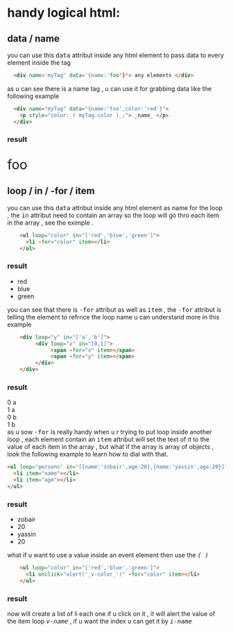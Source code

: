 # handy logical html:
## data / name
you can use this <kbd>data</kbd> attribut inside any html element to pass data to every element inside the tag
```html
  <div name='myTag' data='{name:'foo'}'> any elements </div>
```
as u can see there is a name tag , u can use it for grabbing data like the following example

```html
  <div name="myTag" data="{name:'foo',color:'red'}">
    <p style="color:_( myTag.color )_;"> _name_ </p>
  </div>
```
### result
<div>
  <p style="font-size:30px;"> foo </p>
</div>


## loop / in / -for / item

you can use this <kbd>data</kbd> attribut inside any html element as name for the loop , the <kbd>in</kbd> attribut need to contain an array so the loop will go thro each item in the array , see the eximple .
```html
    <ul loop="color" in="['red','blue','green']">
      <li -for="color" item></li>
    </ul>
```
### result 

<ul loop="color" in="['red','blue','green']">
  <li>red</li>
  <li>blue</li>
  <li>green</li>
</ul>

you can see that there is <kbd>-for</kbd> attribut as well as <kbd>item</kbd> , the <kbd>-for</kbd> attribut is telling the element to refrnce the loop name u can understand more in this example
```html
    <div loop="y" in="['a','b']">
         <div loop="x" in="[0,1]">
              <span -for="x" item></span>
              <span -for="y" item></span>
         </div>
    </div>
```
### result
<div >
     <div >
          <span>0</span>
          <span>a</span>
     </div>        
     <div >
          <span>1</span>
          <span>a</span>
     </div>
     <div >
          <span>0</span>
          <span>b</span>
     </div>
     <div >
          <span>1</span>
          <span>b</span>
     </div>
</div>
as u sow <kbd>-for</kbd> is really handy when u r trying to put loop inside another loop , each element contain an <kbd>item</kbd> attribut will set the text of it to the value of each item in the array , but what if the array is array of objects , look the following example to learn how to dial with that.

```html
<ul loop="persons" in="[{name:'zobair',age:20},{name:'yassin',age:20}]">
  <li item="name"></li>
  <li item="age"></li>
</ul>
```
### result
<ul>
  <li>zobair</li>
  <li>20</li>
  <li>yassin</li>
  <li>20</li>
</ul>

what if u want to use a value inside an event element then use the <kbd>_(  )_</kbd>

```html
    <ul loop="color" in="['red','blue','green']">
      <li onclick="alert('_v-color_')" -for="color" item></li>
    </ul>
```
### result
now will create a list of li each one if u click on it , it will alert the value of the item loop <kbd>_v-name_</kbd> , if u want the index u can get it by <kbd>_i-name_</kbd>



